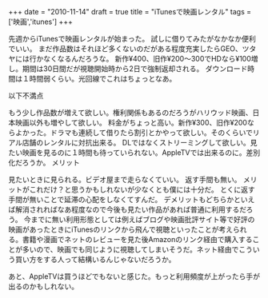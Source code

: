 
+++
date = "2010-11-14"
draft = true
title = "iTunesで映画レンタル"
tags  = ['映画','itunes']
+++

先週からiTunesで映画レンタルが始まった。
試しに借りてみたがなかなか便利でいい。
まだ作品数はそれほど多くないのだがある程度充実したらGEO、ツタヤには行かなくなるんだろうな。
新作¥400、旧作¥200〜300でHDなら¥100増し。期間は30日間だが視聴開始時から2日で強制返却される。
ダウンロード時間は１時間弱くらい。光回線でこれはちょっとなあ。

以下不満点

もう少し作品数が増えて欲しい。権利関係もあるのだろうがハリウッド映画、日本映画以外も増やして欲しい。
料金がちょっと高い。新作¥300、旧作¥200ならよかった。ドラマも連続して借りたら割引とかやって欲しい。そのくらいでリアル店舗のレンタルに対抗出来る。
DLではなくストリーミングして欲しい。見たい映画を見るのに１時間も待っていられない。AppleTVでは出来るのに。差別化だろうか。
メリット

見たいときに見られる。ビデオ屋まで走らなくていい。
返す手間も無い。
メリットがこれだけ？と思うかもしれないが少なくとも僕には十分だ。
とくに返す手間が無いことで延滞の心配をしなくてすんだ。
デメリットもどちらかといえば解消されればなあ程度なので今後も見たい作品があれば普通に利用するだろう。
今までに無い利用形態としては例えばブログや映画批評サイト等で好評の映画があったときにiTunesのリンクから飛んで視聴といったことが考えられる。書籍や漫画でネットのレビューを見た後Amazonのリンク経由で購入することが多いので、映画でも同じように視聴してしまいそうだ。ネット経由でこういう買い方をする人って結構いるんじゃないだろうか。

あと、AppleTVは買うほどでもないと感じた。もっと利用頻度が上がったら手が出るのかもしれない。	

	
